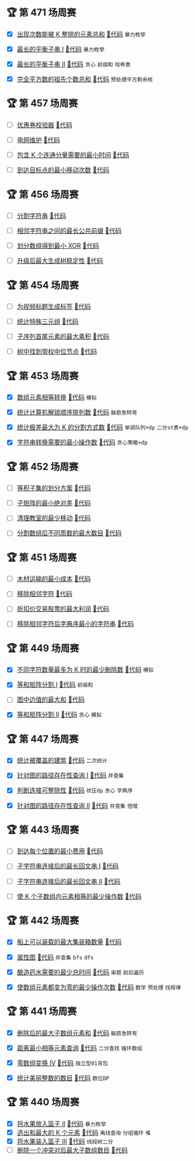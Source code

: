 ## 🏆 第 471 场周赛
- [x] [出现次数能被 K 整除的元素总和](https://leetcode.cn/contest/weekly-contest-471/problems/sum-of-elements-with-frequency-divisible-by-k)
 [🎈代码](w_400/w_471/A.java) `暴力枚举`
- [x] [最长的平衡子串 I](https://leetcode.cn/contest/weekly-contest-471/problems/longest-balanced-substring-i)
 [🎈代码](w_400/w_471/B.java) `暴力枚举`
- [x] [最长的平衡子串 II](https://leetcode.cn/contest/weekly-contest-471/problems/longest-balanced-substring-ii)
 [🎈代码](w_400/w_471/C.java) `贪心` `前缀和` `哈希表`
- [x] [完全平方数的祖先个数总和](https://leetcode.cn/contest/weekly-contest-471/problems/sum-of-perfect-square-ancestors)
 [🎈代码](w_400/w_471/D.java) `预处理平方剩余核`



## 🏆 第 457 场周赛
- [ ] [优惠券校验器](https://leetcode.cn/contest/weekly-contest-457/problems/coupon-code-validator)
 [🎈代码](w_400/w_457/A.java)
- [ ] [电网维护](https://leetcode.cn/contest/weekly-contest-457/problems/power-grid-maintenance)
 [🎈代码](w_400/w_457/B.java)
- [ ] [包含 K 个连通分量需要的最小时间](https://leetcode.cn/contest/weekly-contest-457/problems/minimum-time-for-k-connected-components)
 [🎈代码](w_400/w_457/C.java)
- [ ] [到达目标点的最小移动次数](https://leetcode.cn/contest/weekly-contest-457/problems/minimum-moves-to-reach-target-in-grid)
 [🎈代码](w_400/w_457/D.java)



## 🏆 第 456 场周赛
- [ ] [分割字符串](https://leetcode.cn/contest/weekly-contest-456/problems/partition-string)
 [🎈代码](w_400/w_456/A.java)
- [ ] [相邻字符串之间的最长公共前缀](https://leetcode.cn/contest/weekly-contest-456/problems/longest-common-prefix-between-adjacent-strings-after-removals)
 [🎈代码](w_400/w_456/B.java)
- [ ] [划分数组得到最小 XOR](https://leetcode.cn/contest/weekly-contest-456/problems/partition-array-to-minimize-xor)
 [🎈代码](w_400/w_456/C.java)
- [ ] [升级后最大生成树稳定性](https://leetcode.cn/contest/weekly-contest-456/problems/maximize-spanning-tree-stability-with-upgrades)
 [🎈代码](w_400/w_456/D.java)


 
## 🏆 第 454 场周赛
- [ ] [为视频标题生成标签](https://leetcode.cn/contest/weekly-contest-454/problems/generate-tag-for-video-caption)
 [🎈代码](w_400/w_454/A.java)
- [ ] [统计特殊三元组](https://leetcode.cn/contest/weekly-contest-454/problems/count-special-triplets)
 [🎈代码](w_400/w_454/B.java)
- [ ] [子序列首尾元素的最大乘积](https://leetcode.cn/contest/weekly-contest-454/problems/maximum-product-of-first-and-last-elements-of-a-subsequence)
 [🎈代码](w_400/w_454/C.java)
- [ ] [树中找到带权中位节点](https://leetcode.cn/contest/weekly-contest-454/problems/find-weighted-median-node-in-tree)
 [🎈代码](w_400/w_454/D.java)



## 🏆 第 453 场周赛
- [x] [数组元素相等转换](https://leetcode.cn/contest/weekly-contest-453/problems/transform-array-to-all-equal-elements)
 [🎈代码](w_400/w_453/A.java) `模拟`
- [x] [统计计算机解锁顺序排列数](https://leetcode.cn/contest/weekly-contest-453/problems/count-the-number-of-computer-unlocking-permutations)
 [🎈代码](w_400/w_453/B.java) `脑筋急转弯`
- [x] [统计极差最大为 K 的分割方式数](https://leetcode.cn/contest/weekly-contest-453/problems/count-partitions-with-max-min-difference-at-most-k)
 [🎈代码](w_400/w_453/C.java) `单调队列+dp` `二分st表+dp`
- [x] [字符串转换需要的最小操作数](https://leetcode.cn/contest/weekly-contest-453/problems/minimum-steps-to-convert-string-with-operations)
 [🎈代码](w_400/w_453/D.java) `贪心策略+dp`



## 🏆 第 452 场周赛
- [ ] [等积子集的划分方案](https://leetcode.cn/contest/weekly-contest-452/problems/partition-array-into-two-equal-product-subsets)
 [🎈代码](w_400/w_452/A.java)
- [ ] [子矩阵的最小绝对差](https://leetcode.cn/contest/weekly-contest-452/problems/minimum-absolute-difference-in-sliding-submatrix)
 [🎈代码](w_400/w_452/B.java)
- [ ] [清理教室的最少移动](https://leetcode.cn/contest/weekly-contest-452/problems/minimum-moves-to-clean-the-classroom)
 [🎈代码](w_400/w_452/C.java)
- [ ] [分割数组后不同质数的最大数目](https://leetcode.cn/contest/weekly-contest-452/problems/maximize-count-of-distinct-primes-after-split)
 [🎈代码](w_400/w_452/D.java)



## 🏆 第 451 场周赛
- [ ] [木材运输的最小成本](https://leetcode.cn/contest/weekly-contest-451/problems/find-minimum-log-transportation-cost)
 [🎈代码](w_400/w_451/A.java)
- [ ] [移除相邻字符](https://leetcode.cn/contest/weekly-contest-451/problems/resulting-string-after-adjacent-removals)
 [🎈代码](w_400/w_451/B.java)
- [ ] [折扣价交易股票的最大利润](https://leetcode.cn/contest/weekly-contest-451/problems/maximum-profit-from-trading-stocks-with-discounts)
 [🎈代码](w_400/w_451/C.java)
- [ ] [移除相邻字符后字典序最小的字符串](https://leetcode.cn/contest/weekly-contest-451/problems/lexicographically-smallest-string-after-adjacent-removals)
 [🎈代码](w_400/w_451/D.java)



## 🏆 第 449 场周赛
- [x] [不同字符数量最多为 K 时的最少删除数](https://leetcode.cn/contest/weekly-contest-449/problems/minimum-deletions-for-at-most-k-distinct-characters)
 [🎈代码](w_400/w_449/A.java) `模拟`
- [x] [等和矩阵分割 I](https://leetcode.cn/contest/weekly-contest-449/problems/equal-sum-grid-partition-i)
 [🎈代码](w_400/w_449/B.java) `前缀和`
- [ ] [图中边值的最大和](https://leetcode.cn/contest/weekly-contest-449/problems/maximum-sum-of-edge-values-in-a-graph)
 [🎈代码](w_400/w_449/C.java)
- [x] [等和矩阵分割 II](https://leetcode.cn/contest/weekly-contest-449/problems/equal-sum-grid-partition-ii)
 [🎈代码](w_400/w_449/D.java) `贪心` `模拟`



## 🏆 第 447 场周赛
- [x] [统计被覆盖的建筑](https://leetcode.cn/contest/weekly-contest-447/problems/count-covered-buildings)
 [🎈代码](w_400/w_447/A.java) `二次统计`
- [x] [针对图的路径存在性查询 I](https://leetcode.cn/contest/weekly-contest-447/problems/path-existence-queries-in-a-graph-i)
 [🎈代码](w_400/w_447/B.java) `并查集`
- [x] [判断连接可整除性](https://leetcode.cn/contest/weekly-contest-447/problems/concatenated-divisibility)
 [🎈代码](w_400/w_447/C.java) `状压dp` `贪心` `字典序`
- [x] [针对图的路径存在性查询 II](https://leetcode.cn/contest/weekly-contest-447/problems/path-existence-queries-in-a-graph-ii)
 [🎈代码](w_400/w_447/D.java) `并查集` `倍增`



## 🏆 第 443 场周赛
- [ ] [到达每个位置的最小费用](https://leetcode.cn/contest/weekly-contest-443/problems/minimum-cost-to-reach-every-position)
 [🎈代码](w_400/w_443/A.java)
- [ ] [子字符串连接后的最长回文串 I](https://leetcode.cn/contest/weekly-contest-443/problems/longest-palindrome-after-substring-concatenation-i)
 [🎈代码](w_400/w_443/B.java)
- [ ] [子字符串连接后的最长回文串 II](https://leetcode.cn/contest/weekly-contest-443/problems/longest-palindrome-after-substring-concatenation-ii)
 [🎈代码](w_400/w_443/C.java)
- [ ] [使 K 个子数组内元素相等的最少操作数](https://leetcode.cn/contest/weekly-contest-443/problems/minimum-operations-to-make-elements-within-k-subarrays-equal)
 [🎈代码](w_400/w_443/D.java)



## 🏆 第 442 场周赛
- [x] [船上可以装载的最大集装箱数量](https://leetcode.cn/contest/weekly-contest-442/problems/maximum-containers-on-a-ship)
 [🎈代码](w_400/w_442/A.java)
- [x] [属性图](https://leetcode.cn/contest/weekly-contest-442/problems/properties-graph)
 [🎈代码](w_400/w_442/B.java) `并查集` `bfs` `dfs`
- [x] [酿造药水需要的最少总时间](https://leetcode.cn/contest/weekly-contest-442/problems/find-the-minimum-amount-of-time-to-brew-potions)
 [🎈代码](w_400/w_442/C.java) `审题` `前后遍历`
- [x] [使数组元素都变为零的最少操作次数](https://leetcode.cn/contest/weekly-contest-442/problems/minimum-operations-to-make-array-elements-zero)
 [🎈代码](w_400/w_442/D.java) `数学` `预处理` `找规律`




## 🏆 第 441 场周赛
- [x] [删除后的最大子数组元素和](https://leetcode.cn/contest/weekly-contest-441/problems/maximum-unique-subarray-sum-after-deletion) [🎈代码](w_400/w_441/A.java) `脑筋急转弯`
- [x] [距离最小相等元素查询](https://leetcode.cn/contest/weekly-contest-441/problems/closest-equal-element-queries) [🎈代码](w_400/w_441/B.java) `二分查找` `循环数组`
- [x] [零数组变换 IV](https://leetcode.cn/contest/weekly-contest-441/problems/zero-array-transformation-iv) [🎈代码](w_400/w_441/C.java) `独立型01背包`
- [x] [统计美丽整数的数目](https://leetcode.cn/contest/weekly-contest-441/problems/count-beautiful-numbers) [🎈代码](w_400/w_441/D.java) `数位DP`



## 🏆 第 440 场周赛
- [x] [将水果放入篮子 II](https://leetcode.cn/contest/weekly-contest-440/problems/fruits-into-baskets-ii) [🎈代码](w_400/w_440/A.java) `暴力枚举`
- [x] [选出和最大的 K 个元素](https://leetcode.cn/contest/weekly-contest-440/problems/choose-k-elements-with-maximum-sum) [🎈代码](w_400/w_440/B.java) `离线查询` `分组循环`  `堆`
- [x] [将水果装入篮子 III](https://leetcode.cn/contest/weekly-contest-440/problems/fruits-into-baskets-iii) [🎈代码](w_400/w_440/C.java) `线段树二分`
- [ ] [删除一个冲突对后最大子数组数目](https://leetcode.cn/contest/weekly-contest-440/problems/maximize-subarrays-after-removing-one-conflicting-pair) [🎈代码](w_400/w_440/D.java)
